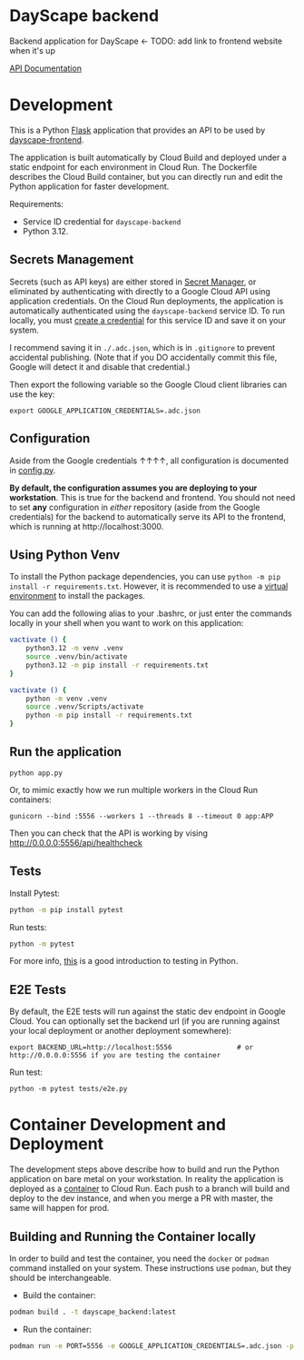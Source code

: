 # DayScape backend

Backend application for DayScape <- TODO: add link to frontend website when it's up

[API Documentation](API.md)

# Development

This is a Python [Flask](https://flask.palletsprojects.com/) application that provides an API to be used by [dayscape-frontend](https://github.com/Capstone-DayScape/dayscape-frontend).

The application is built automatically by Cloud Build and deployed under a static endpoint for each environment in Cloud Run. The Dockerfile describes the Cloud Build container, but you can directly run and edit the Python application for faster development.

Requirements:
- Service ID credential for `dayscape-backend`
- Python 3.12.

## Secrets Management

Secrets (such as API keys) are either stored in [Secret Manager](https://console.cloud.google.com/security/secret-manager), or eliminated by authenticating with directly to a Google Cloud API using application credentials. On the Cloud Run deployments, the application is automatically authenticated using the `dayscape-backend` service ID. To run locally, you must [create a credential](https://console.cloud.google.com/apis/credentials) for this service ID and save it on your system.

I recommend saving it in `./.adc.json`, which is in `.gitignore` to prevent accidental publishing. (Note that if you DO accidentally commit this file, Google will detect it and disable that credential.)

Then export the following variable so the Google Cloud client libraries can use the key:

```
export GOOGLE_APPLICATION_CREDENTIALS=.adc.json
```

## Configuration
Aside from the Google credentials ↑↑↑↑, all configuration is documented in [config.py](config.py). 

**By default, the configuration assumes you are deploying to your workstation**. This is true for the backend and frontend. You should not need to set **any** configuration in *either* repository (aside from the Google credentials) for the backend to automatically serve its API to the frontend, which is running at http://localhost:3000.

## Using Python Venv

To install the Python package dependencies, you can use `python -m pip install -r requirements.txt`. However, it is recommended to use a [virtual environment](https://docs.python.org/3/library/venv.html) to install the packages.

You can add the following alias to your .bashrc, or just enter the commands locally in your shell when you want to work on this application:

```bash
vactivate () {
	python3.12 -m venv .venv
	source .venv/bin/activate
	python3.12 -m pip install -r requirements.txt
}
```

```bash (windows)
vactivate () {
    python -m venv .venv
	source .venv/Scripts/activate
	python -m pip install -r requirements.txt
}
```

## Run the application

```
python app.py
```

Or, to mimic exactly how we run multiple workers in the Cloud Run containers:
```
gunicorn --bind :5556 --workers 1 --threads 8 --timeout 0 app:APP
```

Then you can check that the API is working by vising http://0.0.0.0:5556/api/healthcheck

## Tests

Install Pytest:

```bash
python -m pip install pytest
```

Run tests:
```bash
python -m pytest
```

For more info, [this](https://realpython.com/python-testing/) is a good introduction to testing in Python.

## E2E Tests

By default, the E2E tests will run against the static dev endpoint in Google Cloud. You can optionally set the backend url (if you are running against your local deployment or another deployment somewhere):

```
export BACKEND_URL=http://localhost:5556                # or http://0.0.0.0:5556 if you are testing the container
```

Run test:
```
python -m pytest tests/e2e.py
```

# Container Development and Deployment

The development steps above describe how to build and run the Python application on bare metal on your workstation. In reality the application is deployed as a [container](https://www.redhat.com/en/topics/containers/whats-a-linux-container) to Cloud Run. Each push to a branch will build and deploy to the dev instance, and when you merge a PR with master, the same will happen for prod.

## Building and Running the Container locally
In order to build and test the container, you need the `docker` or `podman` command installed on your system. These instructions use `podman`, but they should be interchangeable.

- Build the container:
```bash
podman build . -t dayscape_backend:latest
```

- Run the container:
```bash
podman run -e PORT=5556 -e GOOGLE_APPLICATION_CREDENTIALS=.adc.json -p 5556:5556 dayscape_backend:latest
```
